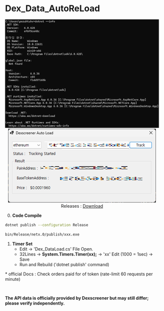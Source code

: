 # Dex_Data_AutoReLoad

<div align='center'>
<img src='requirements.png'><br>
<img src='image.png'><br>
Releases : <a href = 'https://github.com/pozuhtuhv/Dex_DataLoad/releases/tag/v0.1'>Download</a>
</div>

0. **Code Compile**  

```bash
dotnet publish --configuration Release
```

```bash
bin/Release/netx.0/publish/xxx.exe
```

1. **Timer Set**
   - Edit -> 'Dex_DataLoad.cs' File Open.
   - 32Lines -> **System.Timers.Timer\(xx\)\;** -> 'xx' Edit (1000 = 1sec) -> Save
   - Run and Rebuild ('dotnet publish' command)

\* official Docs : 
Check orders paid for of token (rate-limit 60 requests per minute)

<br>

**The API data is officially provided by Dexscreener but may still differ; please verify independently.**
